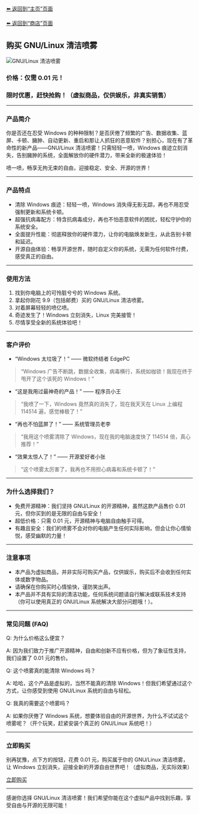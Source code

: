 [⬅️ 返回到“主页”页面](./)

[⬅️ 返回到“商店”页面](./shop)

## 购买 GNU/Linux 清洁喷雾

![GNU/Linux 清洁喷雾](https://picabstract-preview-ftn.weiyun.com/ftn_pic_abs_v3/55096b7b93f7f69ada2e4f74441fd644986383e447094f6f8cf38f2f13bef29165f52d3015d6e73d0d660cff0feba2a5?pictype=scale&from=30111&version=3.3.3.3&fname=1.%20GNULinux%20%E6%B8%85%E6%B4%81%E5%96%B7%E9%9B%BE.jpg&size=1024)

### 价格：仅需 0.01 元！  
### 限时优惠，赶快抢购！（虚拟商品，仅供娱乐，非真实销售）

---

### 产品简介

你是否还在忍受 Windows 的种种限制？是否厌倦了频繁的广告、数据收集、蓝屏、卡顿、臃肿、自动更新、重启和那让人抓狂的恶意软件？别担心，现在有了革命性的新产品——GNU/Linux 清洁喷雾！只需轻轻一喷，Windows 痕迹立刻消失，告别臃肿的系统，全面解放你的硬件潜力，带来全新的极速体验！

喷一喷，畅享无拘无束的自由，迎接稳定、安全、开源的世界！

---

### 产品特点

- 清除 Windows 痕迹：轻轻一喷，Windows 消失得无影无踪，再也不用忍受强制更新和系统卡顿。
- 超强抗病毒配方：特含抗病毒成分，再也不怕恶意软件的困扰，轻松守护你的系统安全。
- 全面提升性能：彻底释放你的硬件潜力，让你的电脑焕发新生，从此告别卡顿和延迟。
- 开源自由体验：畅享开源世界，随时自定义你的系统，无需为任何软件付费，感受真正的自由。

---

### 使用方法

1. 找到你电脑上的可怜脏兮兮的 Windows 系统。
2. 拿起你刚花 9.9（包括邮费）买的 GNU/Linux 清洁喷雾。
3. 对着屏幕轻轻的喷亿喷。
4. 奇迹发生了！Windows 立刻消失，Linux 完美接管！
5. 尽情享受全新的系统体验吧！

---

### 客户评价

- “Windows 太垃圾了！” —— 微软终结者 EdgePC
> “Windows 广告不断跳，数据全收集，病毒横行，系统如枷锁！我现在终于甩开了这个该死的 Windows！”

- “这是我用过最神奇的产品！” —— 程序员小王
> “我喷了一下，Windows 竟然真的消失了，现在我天天在 Linux 上编程 114514 遍，感觉棒极了！”  

- “再也不怕蓝屏了！” —— 系统管理员老李
> “我用这个喷雾清除了 Windows，现在我的电脑速度快了 114514 倍，真心推荐！”  

- “效果太惊人了！” —— 开源爱好者小张
> “这个喷雾太厉害了，我再也不用担心病毒和系统卡顿了！”

---

### 为什么选择我们？

- 免费开源精神：我们坚持 GNU/Linux 的开源精神，虽然这款产品售价 0.01 元，但你买到的是无限的自由与安全！
- 超低价格：只需 0.01 元，开源精神与电脑自由触手可得。
- 有趣且安全：我们的喷雾不会对你的电脑产生任何实际影响，但会让你心情愉悦，感受幽默的力量！

---

### 注意事项

- 本产品为虚拟商品，并非实际可购买产品，仅供娱乐，购买后不会收到任何实体或数字物品。
- 请确保在你购买时心情愉快，谨防笑出声。
- 本产品并不具有实际的清洁功能，任何系统问题请自行解决或联系技术支持（你可以使用真正的 GNU/Linux 系统解决大部分问题哦！）。

---

### 常见问题 (FAQ)

Q: 为什么价格这么便宜？

A: 因为我们致力于推广开源精神，自由和创新不应有价格，但为了象征性支持，我们设置了 0.01 元的售价。

Q: 这个喷雾真的能清除 Windows 吗？

A: 哈哈，这个产品是虚拟的，当然不能真的清除 Windows！但我们希望通过这个方式，让你感受到使用 GNU/Linux 系统的自由与轻松。

Q: 我真的需要这个喷雾吗？

A: 如果你厌倦了 Windows 系统，想要体验自由的开源世界，为什么不试试这个喷雾呢？（开个玩笑，赶紧安装个真正的 GNU/Linux 系统吧！）

---

### 立即购买

别再犹豫，点下方的按钮，花费 0.01 元，购买属于你的 GNU/Linux 清洁喷雾，让 Windows 立刻消失，迎接全新的开源自由世界吧！（虚拟商品，无实际效果）

[立即购买](./purchase)

---

感谢你选择 GNU/Linux 清洁喷雾！我们希望你能在这个虚拟产品中找到乐趣，享受自由与开源的无限可能！